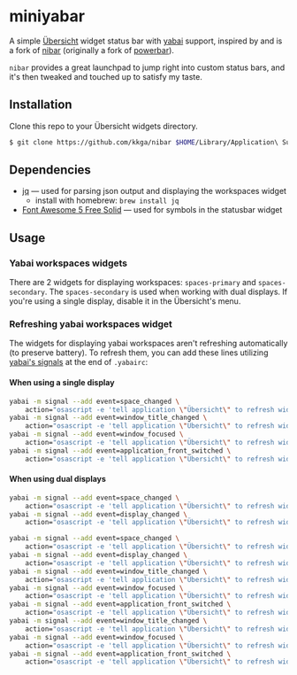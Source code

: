 # miniyabar

A simple [Übersicht](https://github.com/felixhageloh/uebersicht) widget status bar with [yabai](https://github.com/koekeishiya/yabai) support, inspired by and is a fork of [nibar](https://github.com/kkga/nibar) (originally a fork of [powerbar](https://github.com/ajdnik/powerbar)). 

`nibar` provides a great launchpad to jump right into custom status bars, and it's then tweaked and touched up to satisfy my taste.

## Installation

Clone this repo to your Übersicht widgets directory.

```bash
$ git clone https://github.com/kkga/nibar $HOME/Library/Application\ Support/Übersicht/widgets/nibar
```

## Dependencies

- [jq](https://github.com/stedolan/jq) — used for parsing json output and displaying the workspaces widget
    - install with homebrew: `brew install jq`
- [Font Awesome 5 Free Solid](https://fontawesome.com/) — used for symbols in the statusbar widget

## Usage

### Yabai workspaces widgets

There are 2 widgets for displaying workspaces: `spaces-primary` and `spaces-secondary`. The `spaces-secondary` is used when working with dual displays.
If you're using a single display, disable it in the Übersicht's menu.

### Refreshing yabai workspaces widget

The widgets for displaying yabai workspaces aren't refreshing automatically (to preserve battery). To refresh them, you can add these lines utilizing [yabai's signals](https://github.com/koekeishiya/yabai/wiki/Commands#automation-with-rules-and-signals) at the end of `.yabairc`:

#### When using a single display

```sh
yabai -m signal --add event=space_changed \
    action="osascript -e 'tell application \"Übersicht\" to refresh widget id \"miniyabar-spaces-primary-jsx\"'"
yabai -m signal --add event=window_title_changed \
    action="osascript -e 'tell application \"Übersicht\" to refresh widget id \"miniyabar-title-primary-jsx\"'"
yabai -m signal --add event=window_focused \
    action="osascript -e 'tell application \"Übersicht\" to refresh widget id \"miniyabar-title-primary-jsx\"'"
yabai -m signal --add event=application_front_switched \
    action="osascript -e 'tell application \"Übersicht\" to refresh widget id \"miniyabar-title-primary-jsx\"'"
```

#### When using dual displays

```sh
yabai -m signal --add event=space_changed \
    action="osascript -e 'tell application \"Übersicht\" to refresh widget id \"miniyabar-spaces-primary-jsx\"'"
yabai -m signal --add event=display_changed \
    action="osascript -e 'tell application \"Übersicht\" to refresh widget id \"miniyabar-spaces-primary-jsx\"'"

yabai -m signal --add event=space_changed \
    action="osascript -e 'tell application \"Übersicht\" to refresh widget id \"miniyabar-spaces-secondary-jsx\"'"
yabai -m signal --add event=display_changed \
    action="osascript -e 'tell application \"Übersicht\" to refresh widget id \"miniyabar-spaces-secondary-jsx\"'"
yabai -m signal --add event=window_title_changed \
    action="osascript -e 'tell application \"Übersicht\" to refresh widget id \"miniyabar-title-primary-jsx\"'"
yabai -m signal --add event=window_focused \
    action="osascript -e 'tell application \"Übersicht\" to refresh widget id \"miniyabar-title-primary-jsx\"'"
yabai -m signal --add event=application_front_switched \
    action="osascript -e 'tell application \"Übersicht\" to refresh widget id \"miniyabar-title-primary-jsx\"'"
yabai -m signal --add event=window_title_changed \
    action="osascript -e 'tell application \"Übersicht\" to refresh widget id \"miniyabar-title-secondary-jsx\"'"
yabai -m signal --add event=window_focused \
    action="osascript -e 'tell application \"Übersicht\" to refresh widget id \"miniyabar-title-secondary-jsx\"'"
yabai -m signal --add event=application_front_switched \
    action="osascript -e 'tell application \"Übersicht\" to refresh widget id \"miniyabar-title-secondary-jsx\"'"
```


